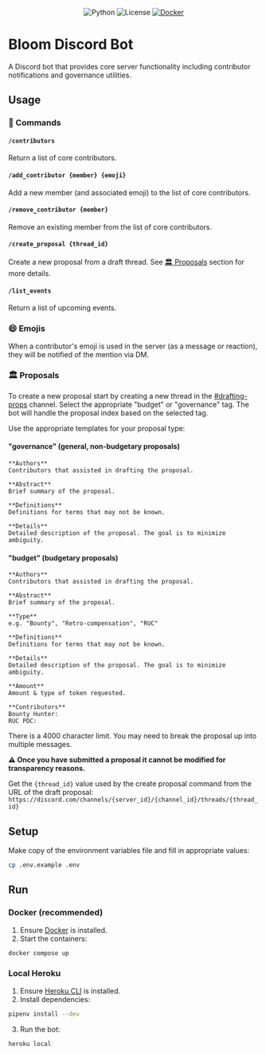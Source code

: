 <div align="center">

![Python](https://img.shields.io/badge/python-3.11-blue.svg)
![License](https://img.shields.io/badge/license-MIT-green.svg)
[![Docker](https://img.shields.io/badge/docker-%230db7ed.svg?logo=docker&logoColor=white)](https://docs.docker.com/compose/install/)

</div>

# Bloom Discord Bot

A Discord bot that provides core server functionality including contributor notifications and governance utilities.

## Usage
### 🤖 Commands
#### `/contributors`
Return a list of core contributors.

#### `/add_contributor {member} {emoji}`
Add a new member (and associated emoji) to the list of core contributors.

#### `/remove_contributor {member}`
Remove an existing member from the list of core contributors.

#### `/create_proposal {thread_id}`
Create a new proposal from a draft thread. See [🏛️ Proposals](#%EF%B8%8F-proposals) section for more details.

#### `/list_events`
Return a list of upcoming events.

### 😄 Emojis
When a contributor's emoji is used in the server (as a message or reaction), they will be notified of the mention via DM.

### 🏛️ Proposals
To create a new proposal start by creating a new thread in the [#drafting-props](https://discord.com/channels/1152979839737925705/1234677429516111944) channel. Select the appropriate "budget" or "governance" tag. The bot will handle the proposal index based on the selected tag.

Use the appropriate templates for your proposal type:

#### "governance" (general, non-budgetary proposals)
```
**Authors**
Contributors that assisted in drafting the proposal.

**Abstract**
Brief summary of the proposal.

**Definitions**
Definitions for terms that may not be known.

**Details**
Detailed description of the proposal. The goal is to minimize ambiguity.
```

#### "budget" (budgetary proposals)
```
**Authors**
Contributors that assisted in drafting the proposal.

**Abstract**
Brief summary of the proposal.

**Type**
e.g. "Bounty", "Retro-compensation", "RUC"

**Definitions**
Definitions for terms that may not be known.

**Details**
Detailed description of the proposal. The goal is to minimize ambiguity.

**Amount**
Amount & type of token requested.

**Contributors**
Bounty Hunter:
RUC POC:
```

There is a 4000 character limit. You may need to break the proposal up into multiple messages.

**⚠️ Once you have submitted a proposal it cannot be modified for transparency reasons.**

Get the `{thread_id}` value used by the create proposal command from the URL of the draft proposal:
`https://discord.com/channels/{server_id}/{channel_id}/threads/{thread_id}`

## Setup

Make copy of the environment variables file and fill in appropriate values:
```bash
cp .env.example .env
```

## Run
### Docker (recommended)

1. Ensure [Docker](https://docs.docker.com/compose/install/) is installed.
2. Start the containers:
```bash
docker compose up
```

### Local Heroku

1. Ensure [Heroku CLI](https://devcenter.heroku.com/articles/heroku-cli) is installed.
2. Install dependencies:
```bash
pipenv install --dev
```
3. Run the bot:
```bash
heroku local
```
  